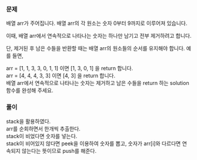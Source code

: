 ### 문제

배열 arr가 주어집니다. 배열 arr의 각 원소는 숫자 0부터 9까지로 이루어져 있습니다.    

이때, 배열 arr에서 연속적으로 나타나는 숫자는 하나만 남기고 전부 제거하려고 합니다.    

단, 제거된 후 남은 수들을 반환할 때는 배열 arr의 원소들의 순서를 유지해야 합니다. 예를 들면,   

arr = [1, 1, 3, 3, 0, 1, 1] 이면 [1, 3, 0, 1] 을 return 합니다.   
arr = [4, 4, 4, 3, 3] 이면 [4, 3] 을 return 합니다.   
배열 arr에서 연속적으로 나타나는 숫자는 제거하고 남은 수들을 return 하는 solution 함수를 완성해 주세요.   

### 풀이

stack을 활용하였다.   
arr를 순회하면서 한개씩 추출한다.   
stack이 비었다면 숫자를 넣는다.   
stack이 비어있지 않다면 peek을 이용하여 숫자를 뽑고, 숫자가 arr[i]와 다르다면 연속되지 않는다는 뜻이므로 push를 해준다.   
